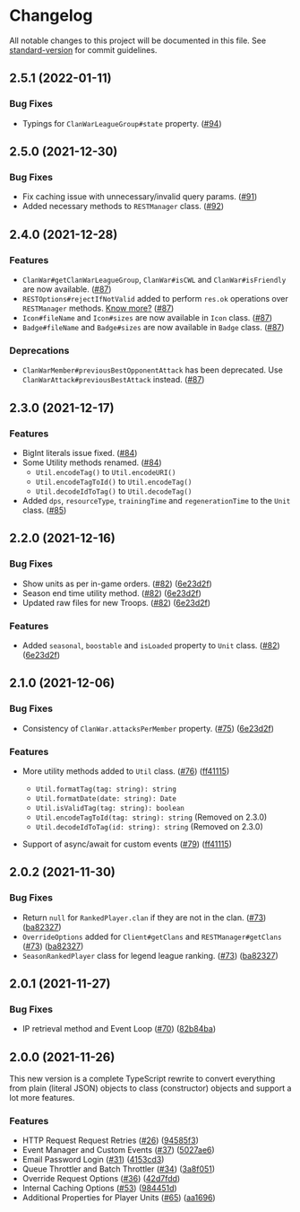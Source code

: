 # Changelog

All notable changes to this project will be documented in this file. See [standard-version](https://github.com/conventional-changelog/standard-version) for commit guidelines.

## 2.5.1 (2022-01-11)

### Bug Fixes

-   Typings for `ClanWarLeagueGroup#state` property. ([#94](https://github.com/clashperk/clashofclans.js/pull/94))

## 2.5.0 (2021-12-30)

### Bug Fixes

-   Fix caching issue with unnecessary/invalid query params. ([#91](https://github.com/clashperk/clashofclans.js/pull/91))
-   Added necessary methods to `RESTManager` class. ([#92](https://github.com/clashperk/clashofclans.js/pull/92))

## 2.4.0 (2021-12-28)

### Features

-   `ClanWar#getClanWarLeagueGroup`, `ClanWar#isCWL` and `ClanWar#isFriendly` are now available. ([#87](https://github.com/clashperk/clashofclans.js/pull/87))
-   `RESTOptions#rejectIfNotValid` added to perform `res.ok` operations over `RESTManager` methods. [Know more?](https://clashofclans.js.org/guide/access-raw-data#easy-access) ([#87](https://github.com/clashperk/clashofclans.js/pull/87))
-   `Icon#fileName` and `Icon#sizes` are now available in `Icon` class. ([#87](https://github.com/clashperk/clashofclans.js/pull/87))
-   `Badge#fileName` and `Badge#sizes` are now available in `Badge` class. ([#87](https://github.com/clashperk/clashofclans.js/pull/87))

### Deprecations

-   `ClanWarMember#previousBestOpponentAttack` has been deprecated. Use `ClanWarAttack#previousBestAttack` instead. ([#87](https://github.com/clashperk/clashofclans.js/pull/87))

## 2.3.0 (2021-12-17)

### Features

-   BigInt literals issue fixed. ([#84](https://github.com/clashperk/clashofclans.js/pull/84))
-   Some Utility methods renamed. ([#84](https://github.com/clashperk/clashofclans.js/pull/84))
    -   `Util.encodeTag()` to `Util.encodeURI()`
    -   `Util.encodeTagToId()` to `Util.encodeTag()`
    -   `Util.decodeIdToTag()` to `Util.decodeTag()`
-   Added `dps`, `resourceType`, `trainingTime` and `regenerationTime` to the `Unit` class. ([#85](https://github.com/clashperk/clashofclans.js/pull/85))

## 2.2.0 (2021-12-16)

### Bug Fixes

-   Show units as per in-game orders. ([#82](https://github.com/clashperk/clashofclans.js/pull/82)) ([6e23d2f](https://github.com/clashperk/clashofclans.js/commit/95cf3001059fd3ede9262e249814178631660d5b))
-   Season end time utility method. ([#82](https://github.com/clashperk/clashofclans.js/pull/82)) ([6e23d2f](https://github.com/clashperk/clashofclans.js/commit/95cf3001059fd3ede9262e249814178631660d5b))
-   Updated raw files for new Troops. ([#82](https://github.com/clashperk/clashofclans.js/pull/82)) ([6e23d2f](https://github.com/clashperk/clashofclans.js/commit/95cf3001059fd3ede9262e249814178631660d5b))

### Features

-   Added `seasonal`, `boostable` and `isLoaded` property to `Unit` class. ([#82](https://github.com/clashperk/clashofclans.js/pull/82)) ([6e23d2f](https://github.com/clashperk/clashofclans.js/commit/95cf3001059fd3ede9262e249814178631660d5b))

## 2.1.0 (2021-12-06)

### Bug Fixes

-   Consistency of `ClanWar.attacksPerMember` property. ([#75](https://github.com/clashperk/clashofclans.js/pull/75)) ([6e23d2f](https://github.com/clashperk/clashofclans.js/commit/6e23d2fe0373f56268ffa55d5ac2807c9a2dc2fc))

### Features

-   More utility methods added to `Util` class. ([#76](https://github.com/clashperk/clashofclans.js/pull/76)) ([ff41115](https://github.com/clashperk/clashofclans.js/commit/ff4111530d6293ef1fc54aa916436130fc30a09c))

    -   `Util.formatTag(tag: string): string`
    -   `Util.formatDate(date: string): Date`
    -   `Util.isValidTag(tag: string): boolean`
    -   `Util.encodeTagToId(tag: string): string` (Removed on 2.3.0)
    -   `Util.decodeIdToTag(id: string): string` (Removed on 2.3.0)

-   Support of async/await for custom events ([#79](https://github.com/clashperk/clashofclans.js/pull/79)) ([ff41115](https://github.com/clashperk/clashofclans.js/commit/a23db3786bcca44b8547c70f27773bdb1216f990))

## 2.0.2 (2021-11-30)

### Bug Fixes

-   Return `null` for `RankedPlayer.clan` if they are not in the clan. ([#73](https://github.com/clashperk/clashofclans.js/pull/73)) ([ba82327](https://github.com/clashperk/clashofclans.js/commit/ba8232740f4ca9af2bcc7971aca3574612ef25b6))
-   `OverrideOptions` added for `Client#getClans` and `RESTManager#getClans` ([#73](https://github.com/clashperk/clashofclans.js/pull/73)) ([ba82327](https://github.com/clashperk/clashofclans.js/commit/ba8232740f4ca9af2bcc7971aca3574612ef25b6))
-   `SeasonRankedPlayer` class for legend league ranking. ([#73](https://github.com/clashperk/clashofclans.js/pull/73)) ([ba82327](https://github.com/clashperk/clashofclans.js/commit/ba8232740f4ca9af2bcc7971aca3574612ef25b6))

## 2.0.1 (2021-11-27)

### Bug Fixes

-   IP retrieval method and Event Loop ([#70](https://github.com/clashperk/clashofclans.js/issues/70)) ([82b84ba](https://github.com/clashperk/clashofclans.js/commit/82b84ba5d96505c43b75e53aa07f547ef0b77778))

## 2.0.0 (2021-11-26)

This new version is a complete TypeScript rewrite to convert everything from plain (literal JSON) objects to class (constructor) objects and support a lot more features.

### Features

-   HTTP Request Request Retries ([#26](https://github.com/clashperk/clashofclans.js/issues/26)) ([94585f3](https://github.com/clashperk/clashofclans.js/commit/94585f3a84a7175b2d07872f9eb9e42372b95e12))
-   Event Manager and Custom Events ([#37](https://github.com/clashperk/clashofclans.js/issues/37)) ([5027ae6](https://github.com/clashperk/clashofclans.js/commit/5027ae663a8e07175e17384c7e5706f4a1a7afb4))
-   Email Password Login ([#31](https://github.com/clashperk/clashofclans.js/issues/31)) ([4153cd3](https://github.com/clashperk/clashofclans.js/commit/4153cd37ea0e1c71550b9e892105b84d5a407e23))
-   Queue Throttler and Batch Throttler ([#34](https://github.com/clashperk/clashofclans.js/issues/34)) ([3a8f051](https://github.com/clashperk/clashofclans.js/commit/3a8f051552e93b98f89bc7d524acdecddf242718))
-   Override Request Options ([#36](https://github.com/clashperk/clashofclans.js/issues/36)) ([42d7fdd](https://github.com/clashperk/clashofclans.js/commit/42d7fdd36262cc46f23b731f8cffb9daea19d3b0))
-   Internal Caching Options ([#53](https://github.com/clashperk/clashofclans.js/issues/53)) ([984451d](https://github.com/clashperk/clashofclans.js/commit/30ea3240c11866008d0dae514468c0fdbb34ffd0))
-   Additional Properties for Player Units ([#65](https://github.com/clashperk/clashofclans.js/pull/65)) ([aa1696](https://github.com/clashperk/clashofclans.js/commit/aa1696243d96d4fed0250b4282c60522a6482343))
